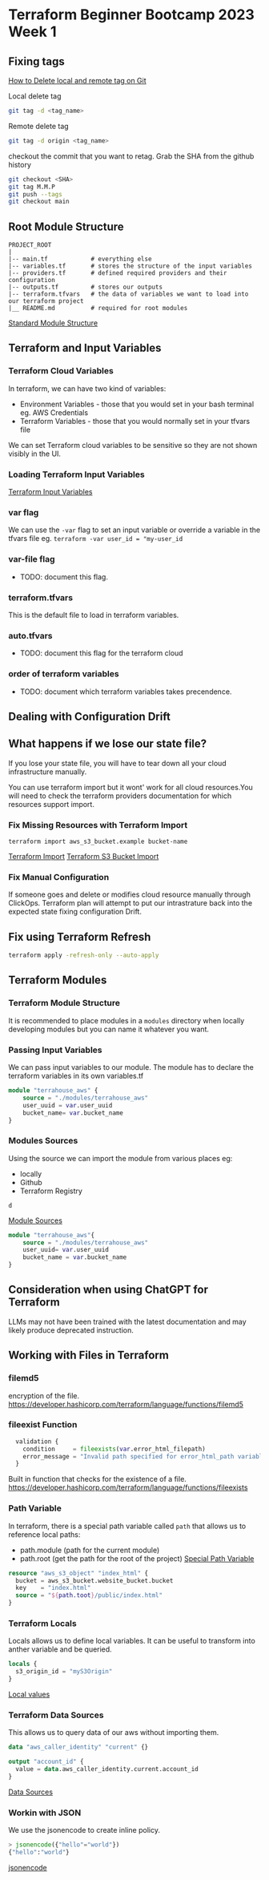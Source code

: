 # Terraform Beginner Bootcamp 2023 Week 1

## Fixing tags

[How to Delete local and remote tag on Git](https://devconnected.com/how-to-delete-local-and-remote-tags-on-git/)

Local delete tag

```sh 
git tag -d <tag_name>
```

Remote delete tag

```sh
git tag -d origin <tag_name>
```
checkout the commit that you want to retag. Grab the SHA from the github history

```sh
git checkout <SHA>
git tag M.M.P
git push --tags
git checkout main
```
## Root Module Structure
```
PROJECT_ROOT
|
|-- main.tf            # everything else
|-- variables.tf       # stores the structure of the input variables
|-- providers.tf       # defined required providers and their configuration
|-- outputs.tf         # stores our outputs
|-- terraform.tfvars   # the data of variables we want to load into our terraform project
|__ README.md          # required for root modules
```

[Standard Module Structure](https://developer.hashicorp.com/terraform/language/modules/develop/structure)

## Terraform and Input Variables
### Terraform Cloud Variables

In terraform, we can have two kind of variables:
- Environment Variables - those that you would set in your bash terminal eg. AWS Credentials
- Terraform Variables   - those that you would normally set in your tfvars file

We can set Terraform cloud variables to be sensitive so they are not shown visibly in the UI.

### Loading Terraform Input Variables
[Terraform Input Variables](https://developer.hashicorp.com/terraform/language/values/variables)
### var flag
We can use the `-var` flag to set an input variable or override a variable in the tfvars file eg. `terraform -var user_id = "my-user_id`

### var-file flag

- TODO: document this flag.

### terraform.tfvars

This is the default file to load in terraform variables.

### auto.tfvars

- TODO: document this flag for the terraform cloud

### order of terraform variables

- TODO: document which terraform variables takes precendence. 

## Dealing with Configuration Drift

## What happens if we lose our state file?

If you lose your state file, you will have to tear down all your cloud infrastructure manually. 

You can use terraform import but it wont' work for all cloud resources.You will need to check the terraform providers documentation for which resources support import.

### Fix Missing Resources with Terraform Import
`terraform import aws_s3_bucket.example bucket-name`


[Terraform Import](https://developer.hashicorp.com/terraform/cli/import)
[Terraform S3 Bucket Import](https://registry.terraform.io/providers/hashicorp/aws/latest/docs/resources/s3_bucket#import)
### Fix Manual Configuration
If someone goes and delete or modifies cloud resource manually through ClickOps.
Terraform plan will attempt to put our intrastrature back into the expected state fixing configuration Drift.

## Fix using Terraform Refresh

```sh
terraform apply -refresh-only --auto-apply
```

## Terraform Modules

### Terraform Module Structure

It is recommended to place modules in a `modules` directory when locally developing modules but you can name it whatever you want.

### Passing Input Variables

We can pass input variables to our module.
The module has to declare the terraform variables in its own variables.tf

```tf
module "terrahouse_aws" {
    source = "./modules/terrahouse_aws"
    user_uuid = var.user_uuid
    bucket_name= var.bucket_name
}
```

### Modules Sources
Using the source we can import the module from various places eg:
- locally
- Github
- Terraform Registry

```
d
```

[Module Sources](https://developer.hashicorp.com/terraform/language/modules/sources)

```tf
module "terrahouse_aws"{
    source = "./modules/terrahouse_aws"
    user_uuid= var.user_uuid
    bucket_name = var.bucket_name
}
```

## Consideration when using ChatGPT for Terraform

LLMs may not have been trained with the latest documentation and may likely produce deprecated instruction.

## Working with Files in Terraform

### filemd5

encryption of the file. 
https://developer.hashicorp.com/terraform/language/functions/filemd5

### fileexist Function

```tf
  validation {
    condition     = fileexists(var.error_html_filepath)
    error_message = "Invalid path specified for error_html_path variable."
  }
```

Built in function that checks for the existence of a file.
https://developer.hashicorp.com/terraform/language/functions/fileexists

### Path Variable
In terraform, there is a special path variable called `path` that allows us to reference local paths:
- path.module  (path for the current module)
- path.root (get the path for the root of the project)
[Special Path Variable](https://registry.terraform.io/providers/hashicorp/aws/latest/docs/resources/s3_object)

```tf
resource "aws_s3_object" "index_html" {
  bucket = aws_s3_bucket.website_bucket.bucket
  key    = "index.html"
  source = "${path.toot}/public/index.html"
}
```

### Terraform Locals  
Locals allows us to define local variables. It can be useful to transform into anther variable and be queried.
```tf
locals {
  s3_origin_id = "myS3Origin"
}
```

[Local values](https://developer.hashicorp.com/terraform/language/values/locals)
### Terraform Data Sources
This allows us to query data of our aws without importing them.

```tf
data "aws_caller_identity" "current" {}

output "account_id" {
  value = data.aws_caller_identity.current.account_id
}
```

[Data Sources](https://developer.hashicorp.com/terraform/language/data-sources)

### Workin with JSON 
We use the jsonencode to create inline policy.

```tf
> jsonencode({"hello"="world"})
{"hello":"world"}
```

[jsonencode](https://developer.hashicorp.com/terraform/language/functions/jsonencode)